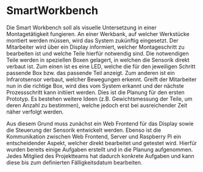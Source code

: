 # SmartWorkbench
Die Smart Workbench soll als visuelle Untersetzung in einer Montagetätigkeit fungieren. An einer Werkbank, auf welcher Werkstücke montiert werden müssen, wird das System zukünftig eingesetzt. Der Mitarbeiter wird über ein Display informiert, welcher Montageschritt zu bearbeiten ist und welche Teile hierfür notwendig sind. Die notwendigen Teile werden in speziellen Boxen gelagert, in welchen die Sensorik direkt verbaut ist. Zum einen ist es eine LED, welche die für den jeweiligen Schritt passende Box bzw. das passende Teil anzeigt. Zum anderen ist ein Infrarotsensor verbaut, welcher Bewegungen erkennt. Greift der Mitarbeiter nun in die richtige Box, wird dies vom System erkannt und der nächste Prozessschritt kann initiiert werden. Dies ist die Planung für den ersten Prototyp. Es bestehen weitere Ideen (z.B. Gewichtsmessung der Teile, um deren Anzahl zu bestimmen), welche jedoch erst bei ausreichender Zeit näher verfolgt werden.

Aus diesem Grund muss zunächst ein Web Frontend für das Display sowie die Steuerung der Sensorik entwickelt werden. Ebenso ist die Kommunikation zwischen Web Frontend, Server und Raspberry Pi ein entscheidender Aspekt, welcher direkt bearbeitet und getestet wird. Hierfür wurden bereits einige Aufgaben erstellt und in die Planung aufgenommen. Jedes Mitglied des Projektteams hat dadurch konkrete Aufgaben und kann diese bis zum definierten Fälligkeitsdatum bearbeiten.